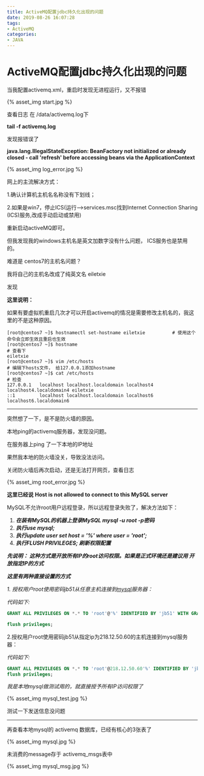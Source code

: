 ```yaml
---
title: ActiveMQ配置jdbc持久化出现的问题
date: 2019-08-26 16:07:28
tags:
- ActiveMQ
categories:
- JAVA
---
```






# ActiveMQ配置jdbc持久化出现的问题

当我配置activemq.xml，重启时发现无进程运行，又不报错

{% asset_img start.jpg %}

查看日志 在 /data/activemq.log下

<!--more-->

**tail -f activemq.log**

发现报错误了

 **java.lang.IllegalStateException: BeanFactory not initialized or already closed - call 'refresh' before accessing beans via the ApplicationContext**

{% asset_img log_error.jpg %}

网上的主流解决方式：

1.确认计算机主机名名称没有下划线；

2.如果是win7，停止ICS(运行-->services.msc找到Internet Connection Sharing (ICS)服务,改成手动启动或禁用)

重新启动activeMQ即可。



但我发现我的windows主机名是英文加数字没有什么问题， ICS服务也是禁用的。

难道是 centos7的主机名问题？

我将自己的主机名改成了纯英文名 eiletxie

发现

**这里说明：**

如果有要虚拟机重启几次才可以开启activemq的情况是需要修改主机名的，我这里的不是这种原因。

```shell
[root@centos7 ~]$ hostnamectl set-hostname eiletxie          # 使用这个命令会立即生效且重启也生效
[root@centos7 ~]$ hostname                                                 # 查看下
eiletxie 
[root@centos7 ~]$ vim /etc/hosts                                           # 编辑下hosts文件， 给127.0.0.1添加hostname
[root@centos7 ~]$ cat /etc/hosts                                           # 检查
127.0.0.1   localhost localhost.localdomain localhost4 localhost4.localdomain4 eiletxie 
::1         localhost localhost.localdomain localhost6 localhost6.localdomain6
```

------

突然想了一下，是不是防火墙的原因。

本地ping的activemq服务器，发现没问题。

在服务器上ping 了一下本地的IP地址

果然我本地的防火墙没关，导致没法访问。

关闭防火墙后再次启动，还是无法打开网页，查看日志

{% asset_img root_error.jpg %}



**这里已经说** **Host is not allowed to connect to this MySQL server**

MySQL不允许root用户远程登录，所以远程登录失败了，解决方法如下：

1. ***在装有MySQL的机器上登录MySQL mysql -u root -p密码***
2. ***执行******use mysql;***
3. ***执行******update user set host = '%' where user = 'root';***
4. ***执行******FLUSH PRIVILEGES; 刷新权限配置***

***先说明： 这种方式是开放所有IP的root访问权限。如果是正式环境还是建议用 开放指定IP的方式***

***这里有两种直接设置的方式***

*1. 授权用户root使用密码jb51从任意主机连接到*[*mysql*](https://www.baidu.com/s?wd=mysql&tn=44039180_cpr&fenlei=mv6quAkxTZn0IZRqIHckPjm4nH00T1Y3PjN9PhRLmH99PymzuycY0ZwV5Hcvrjm3rH6sPfKWUMw85HfYnjn4nH6sgvPsT6KdThsqpZwYTjCEQLGCpyw9Uz4Bmy-bIi4WUvYETgN-TLwGUv3Erjb3PWcknWf)*服务器：*

*代码如下:*

```sql
GRANT ALL PRIVILEGES ON *.* TO 'root'@'%' IDENTIFIED BY 'jb51' WITH GRANT OPTION;

flush privileges;
```

 

2.授权用户root使用密码jb51从指定ip为218.12.50.60的主机连接到mysql服务器：

*代码如下:*

```sql
GRANT ALL PRIVILEGES ON *.* TO 'root'@218.12.50.60'%' IDENTIFIED BY 'jb51' WITH GRANT OPTION;
flush privileges;
```



*我是本地mysql做测试用的，就直接授予所有IP访问权限了*

{% asset_img mysql_test.jpg %}

测试一下发送信息没问题



------

再查看本地mysql的 activemq 数据库，已经有核心的3张表了

{% asset_img mysql.jpg %}

未消费的message存于 activemq_msgs表中

{% asset_img mysql_msg.jpg %}